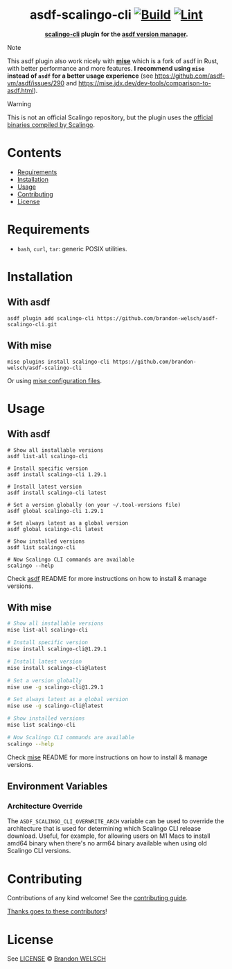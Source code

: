 <div align="center">

# asdf-scalingo-cli [![Build](https://github.com/brandon-welsch/asdf-scalingo-cli/actions/workflows/build.yml/badge.svg)](https://github.com/brandon-welsch/asdf-scalingo-cli/actions/workflows/build.yml) [![Lint](https://github.com/brandon-welsch/asdf-scalingo-cli/actions/workflows/lint.yml/badge.svg)](https://github.com/brandon-welsch/asdf-scalingo-cli/actions/workflows/lint.yml)

**[scalingo-cli](https://doc.scalingo.com/platform/cli/start) plugin for the [asdf version manager](https://asdf-vm.com).**

</div>

> [!NOTE]
>
> This asdf plugin also work nicely with [**mise**](https://github.com/jdx/mise) which is a fork of
asdf in Rust, with better performance and more features.
> **I recommend using `mise` instead of `asdf` for a better usage experience**
(see https://github.com/asdf-vm/asdf/issues/290 and https://mise.jdx.dev/dev-tools/comparison-to-asdf.html).

> [!WARNING]
>
> This is not an official Scalingo repository, but the plugin uses the
[official binaries compiled by Scalingo](https://github.com/Scalingo/cli/releases).

# Contents

- [Requirements](#requirements)
- [Installation](#installation)
- [Usage](#usage)
- [Contributing](#contributing)
- [License](#license)

# Requirements

- `bash`, `curl`, `tar`: generic POSIX utilities.

# Installation

## With asdf

```shell
asdf plugin add scalingo-cli https://github.com/brandon-welsch/asdf-scalingo-cli.git
```

## With mise

```shell
mise plugins install scalingo-cli https://github.com/brandon-welsch/asdf-scalingo-cli
```

Or using [mise configuration files](https://mise.jdx.dev/configuration.html).

# Usage

## With asdf

```shell
# Show all installable versions
asdf list-all scalingo-cli

# Install specific version
asdf install scalingo-cli 1.29.1

# Install latest version
asdf install scalingo-cli latest

# Set a version globally (on your ~/.tool-versions file)
asdf global scalingo-cli 1.29.1

# Set always latest as a global version
asdf global scalingo-cli latest

# Show installed versions
asdf list scalingo-cli

# Now Scalingo CLI commands are available
scalingo --help
```

Check [asdf](https://github.com/asdf-vm/asdf) README for more instructions on how to
install & manage versions.

## With mise

```bash
# Show all installable versions
mise list-all scalingo-cli

# Install specific version
mise install scalingo-cli@1.29.1

# Install latest version
mise install scalingo-cli@latest

# Set a version globally
mise use -g scalingo-cli@1.29.1

# Set always latest as a global version
mise use -g scalingo-cli@latest

# Show installed versions
mise list scalingo-cli

# Now Scalingo CLI commands are available
scalingo --help
```

Check [mise](https://github.com/jdx/mise) README for more instructions on how to
install & manage versions.

## Environment Variables

### Architecture Override

The `ASDF_SCALINGO_CLI_OVERWRITE_ARCH` variable can be used to override the architecture that is
used for determining which Scalingo CLI release download. Useful, for example, for allowing users
on M1 Macs to install amd64 binary when there's no arm64 binary available when using old Scalingo
CLI versions.

# Contributing

Contributions of any kind welcome! See the [contributing guide](contributing.md).

[Thanks goes to these contributors](https://github.com/brandon-welsch/asdf-scalingo-cli/graphs/contributors)!

# License

See [LICENSE](LICENSE) © [Brandon WELSCH](https://github.com/brandon-welsch/)
